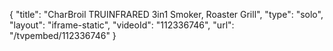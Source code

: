 {
    "title": "CharBroil TRUINFRARED 3in1 Smoker, Roaster   Grill",
    "type": "solo",
    "layout": "iframe-static",
    "videoId": "112336746",
    "url": "\/tvpembed\/112336746"
}